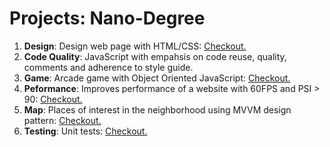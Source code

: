 # Projects: Nano-Degree

1. **Design**: Design web page with HTML/CSS: [Checkout.](http://mohammedkhadar.github.io/p1/)
2. **Code Quality**: JavaScript with empahsis on code reuse, quality, comments and adherence to style guide.
3. **Game**: Arcade game with Object Oriented JavaScript: [Checkout.](http://mohammedkhadar.github.io/p3/)
4. **Peformance**: Improves performance of a website with 60FPS and PSI > 90: [Checkout.](http://mohammedkhadar.github.io/p4/)
5. **Map**: Places of interest in the neighborhood using MVVM design pattern: [Checkout.](http://mohammedkhadar.github.io/p5/)
6. **Testing**: Unit tests: [Checkout.](http://mohammedkhadar.github.io/p6/)
